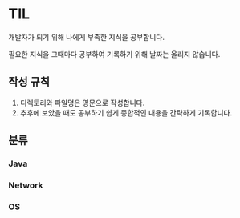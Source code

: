 # TIL
개발자가 되기 위해 나에게 부족한 지식을 공부합니다.

필요한 지식을 그때마다 공부하여 기록하기 위해 날짜는 올리지 않습니다.


## 작성 규칙
1. 디렉토리와 파일명은 영문으로 작성합니다.
2. 추후에 보았을 때도 공부하기 쉽게 종합적인 내용을 간략하게 기록합니다.

## 분류

### Java

### Network

    
### OS

